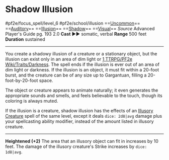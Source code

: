 # Shadow Illusion
#pf2e/focus_spell/level_6 #pf2e/school/illusion 
==[Uncommon](Uncommon.md)== ==[Auditory](Auditory.md)== ==[Illusion](Illusion.md)== ==[Shadow](Shadow.md)== ==[Visual](Visual.md)==
*Source* Advanced Player's Guide pg. 193 2.0
**Cast** ►► somatic, verbal
**Range** 500 feet
**Duration** sustained

---
You create a shadowy illusion of a creature or a stationary object, but the illusion can exist only in an area of dim light or [1 TTRPG/PF2e Wiki/Traits/Darkness](1%20TTRPG/PF2e%20Wiki/Traits/Darkness). The spell ends if the illusion is ever out of an area of dim light or darkness. If the illusion is an object, it must fit within a 20-foot burst, and the creature can be of any size up to Gargantuan, filling a 20-foot-by-20-foot space.

The object or creature appears to animate naturally; it even generates the appropriate sounds and smells, and feels believable to the touch, though its coloring is always muted.

If the illusion is a creature, shadow illusion has the effects of an [Illusory Creature](Illusory%20Creature.md) spell of the same level, except it deals `dice: 2d8|avg` damage plus your spellcasting ability modifier, instead of the amount listed in illusory creature.

<hr>

**Heightened (+2)** The area that an illusory object can fit in increases by 10 feet. The damage of the illusory creature's Strike increases by `dice: 1d8|avg`.